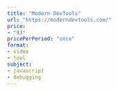 ```yaml
---
title: "Modern DevTools"
url: "https://moderndevtools.com/"
price: 
- "93"
pricePerPeriod: "once"
format: 
- video
- tool
subject: 
- javascript
- debugging
---
```


